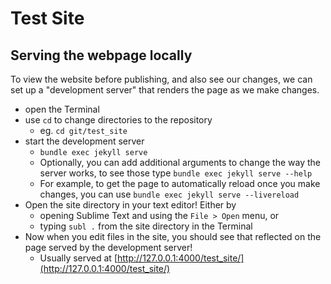 # Test Site

## Serving the webpage locally

To view the website before publishing, and also see our changes, we can set up a "development server"
that renders the page as we make changes.

- open the Terminal
- use `cd` to change directories to the repository
  - eg. `cd git/test_site`
- start the development server
  - `bundle exec jekyll serve`
  - Optionally, you can add additional arguments to change the way the server works, to see those
    type `bundle exec jekyll serve --help`
  - For example, to get the page to automatically reload once you make changes, you can use
    `bundle exec jekyll serve --livereload`
- Open the site directory in your text editor! Either by 
  - opening Sublime Text and using the `File > Open` menu, or
  - typing `subl .` from the site directory in the Terminal
- Now when you edit files in the site, you should see that reflected on the page served by the development server!
  - Usually served at [http://127.0.0.1:4000/test_site/](http://127.0.0.1:4000/test_site/)
                                                                                                                                                                                                                                                                                                                                                                                                                                                                                                                                                                                                                                                                                                                                                                                                                                                                                                                                                                                                                                                                                                                                                                                                                                                                                                                                                                                                                                                                                                        

